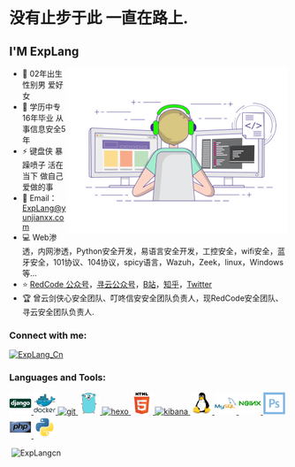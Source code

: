 # 没有止步于此 一直在路上.

## I'M ExpLang

<img align="right" alt="GIF" src="https://raw.githubusercontent.com/devSouvik/devSouvik/master/gif3.gif" width="400"/>

* 👴 02年出生 性别男 爱好女
* 📖 学历中专 16年毕业 从事信息安全5年
* ⚡️ 键盘侠 暴躁喷子 活在当下 做自己爱做的事
* 💬 Email：ExpLang@yunjianxx.com
* 💻 Web渗透，内网渗透，Python安全开发，易语言安全开发，工控安全，wifi安全，蓝牙安全，101协议、104协议，spicy语言，Wazuh，Zeek，linux，Windows等...
* ⭐ [RedCode 公众号](http://mp.weixin.qq.com/profile?src=3&timestamp=1642735141&ver=1&signature=ddk4V-MtkklOYprrut2sH8LrAzl*mcpLDGUvw9iLlpfC9dm5Y*c6y4ZEfd2uhfUkIrJtEqKr53BUYxZm02DUVA==)，[寻云公众号](https://mp.weixin.qq.com/profile?src=3&timestamp=1642735114&ver=1&signature=XH47vvrgf2BpNUWQZt-*uWNsRT5qlUwQdN4BAjBNqAdzJHfD1XjBedUqH2-6qzrtTz6pi61sKEmBwBoa2KmEKA==)，[B站](https://space.bilibili.com/392628031)，[知乎](https://www.zhihu.com/people/ren-fa-48)，[Twitter](https://twitter.com/ExpLang_Cn)
* 🏆 曾云剑侠心安全团队、叮咚信安安全团队负责人，现RedCode安全团队、寻云安全团队负责人.

<h3 align="left">Connect with me:</h3>
<p align="left">
<p align="left"> <a href="https://twitter.com/ExpLang_Cn" target="blank"><img src="https://img.shields.io/twitter/follow/ExpLang_Cn?logo=twitter&style=for-the-badge" alt="ExpLang_Cn" /></a></p>

<h3 align="left">Languages and Tools:</h3>
<p align="left"> <a href="https://www.djangoproject.com/" target="_blank" rel="noreferrer"> <img src="https://raw.githubusercontent.com/devicons/devicon/master/icons/django/django-original.svg" alt="django" width="40" height="40"/> </a> <a href="https://www.docker.com/" target="_blank" rel="noreferrer"> <img src="https://raw.githubusercontent.com/devicons/devicon/master/icons/docker/docker-original-wordmark.svg" alt="docker" width="40" height="40"/> </a> <a href="https://git-scm.com/" target="_blank" rel="noreferrer"> <img src="https://www.vectorlogo.zone/logos/git-scm/git-scm-icon.svg" alt="git" width="40" height="40"/> </a> <a href="https://golang.org" target="_blank" rel="noreferrer"> <img src="https://raw.githubusercontent.com/devicons/devicon/master/icons/go/go-original.svg" alt="go" width="40" height="40"/> </a> <a href="hexo.io/" target="_blank" rel="noreferrer"> <img src="https://www.vectorlogo.zone/logos/hexoio/hexoio-icon.svg" alt="hexo" width="40" height="40"/> </a> <a href="https://www.w3.org/html/" target="_blank" rel="noreferrer"> <img src="https://raw.githubusercontent.com/devicons/devicon/master/icons/html5/html5-original-wordmark.svg" alt="html5" width="40" height="40"/> </a> <a href="https://www.elastic.co/kibana" target="_blank" rel="noreferrer"> <img src="https://www.vectorlogo.zone/logos/elasticco_kibana/elasticco_kibana-icon.svg" alt="kibana" width="40" height="40"/> </a> <a href="https://www.linux.org/" target="_blank" rel="noreferrer"> <img src="https://raw.githubusercontent.com/devicons/devicon/master/icons/linux/linux-original.svg" alt="linux" width="40" height="40"/> </a> <a href="https://www.mysql.com/" target="_blank" rel="noreferrer"> <img src="https://raw.githubusercontent.com/devicons/devicon/master/icons/mysql/mysql-original-wordmark.svg" alt="mysql" width="40" height="40"/> </a> <a href="https://www.nginx.com" target="_blank" rel="noreferrer"> <img src="https://raw.githubusercontent.com/devicons/devicon/master/icons/nginx/nginx-original.svg" alt="nginx" width="40" height="40"/> </a> <a href="https://www.photoshop.com/en" target="_blank" rel="noreferrer"> <img src="https://raw.githubusercontent.com/devicons/devicon/master/icons/photoshop/photoshop-line.svg" alt="photoshop" width="40" height="40"/> </a> <a href="https://www.php.net" target="_blank" rel="noreferrer"> <img src="https://raw.githubusercontent.com/devicons/devicon/master/icons/php/php-original.svg" alt="php" width="40" height="40"/> </a> <a href="https://www.python.org" target="_blank" rel="noreferrer"> <img src="https://raw.githubusercontent.com/devicons/devicon/master/icons/python/python-original.svg" alt="python" width="40" height="40"/> </a> </p>

<p>&nbsp;<img align="center" src="https://github-readme-stats.vercel.app/api?username=ExpLangcn&show_icons=true&locale=en" alt="ExpLangcn" /></p>
